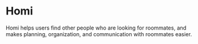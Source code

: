 # Homi

Homi helps users find other people who are looking for roommates, and makes planning, organization, and communication with roommates easier. 
